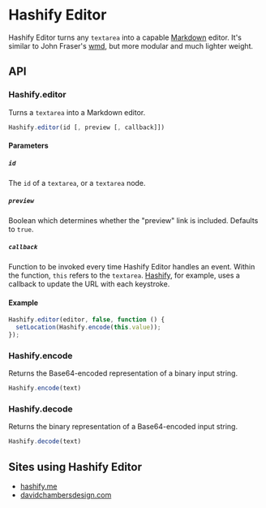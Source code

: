 # Hashify Editor

Hashify Editor turns any `textarea` into a capable [Markdown][1] editor. It's
similar to John Fraser's [wmd][2], but more modular and much lighter weight.


## API

### Hashify.editor

Turns a `textarea` into a Markdown editor.

```javascript
Hashify.editor(id [, preview [, callback]])
```

#### Parameters

##### `id`

The `id` of a `textarea`, or a `textarea` node.

##### `preview`

Boolean which determines whether the "preview" link is included. Defaults to
`true`.

##### `callback`

Function to be invoked every time Hashify Editor handles an event. Within the
function, `this` refers to the `textarea`. [Hashify][3], for example, uses a
callback to update the URL with each keystroke.

#### Example

```javascript
Hashify.editor(editor, false, function () {
  setLocation(Hashify.encode(this.value));
});
```

### Hashify.encode

Returns the Base64-encoded representation of a binary input string.

```javascript
Hashify.encode(text)
```

### Hashify.decode

Returns the binary representation of a Base64-encoded input string.

```javascript
Hashify.decode(text)
```


## Sites using Hashify Editor

  - [hashify.me][3]
  - [davidchambersdesign.com][4]


[1]: http://daringfireball.net/projects/markdown/syntax
[2]: http://code.google.com/p/wmd/
[3]: http://hashify.me/
[4]: http://davidchambersdesign.com/

